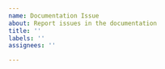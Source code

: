 ```yaml
---
name: Documentation Issue
about: Report issues in the documentation
title: ''
labels: ''
assignees: ''

---
```


<!-- Briefly describe which document needs to be corrected and why. -->